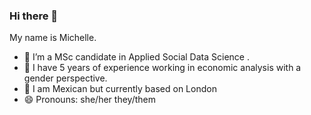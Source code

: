 ### Hi there 👋
My name is Michelle.
- 🔭 I’m a MSc candidate in Applied Social Data Science .
- 🎯 I have 5 years of experience working in economic analysis with a gender perspective. 
- 📍 I am Mexican but currently based on London
- 😄 Pronouns: she/her they/them
